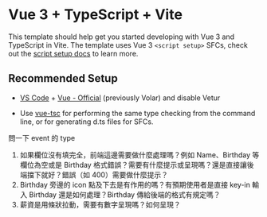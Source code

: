 # Vue 3 + TypeScript + Vite

This template should help get you started developing with Vue 3 and TypeScript in Vite. The template uses Vue 3 `<script setup>` SFCs, check out the [script setup docs](https://v3.vuejs.org/api/sfc-script-setup.html#sfc-script-setup) to learn more.

## Recommended Setup

- [VS Code](https://code.visualstudio.com/) + [Vue - Official](https://marketplace.visualstudio.com/items?itemName=Vue.volar) (previously Volar) and disable Vetur

- Use [vue-tsc](https://github.com/vuejs/language-tools/tree/master/packages/tsc) for performing the same type checking from the command line, or for generating d.ts files for SFCs.

問一下 event 的 type

1. 如果欄位沒有填完全，前端這邊需要做什麼處理嗎？例如 Name、Birthday 等欄位為空或是 Birthday 格式錯誤？需要有什麼提示或呈現嗎？還是直接讓後端擋下就好？錯誤（如 400）需要做什麼提示？
2. Birthday 旁邊的 icon 點及下去是有作用的嗎？有預期使用者是直接 key-in 輸入 Birthday 還是如何處理？Birthday 傳給後端的格式有規定嗎？
3. 薪資是用條狀拉動，需要有數字呈現嗎？如何呈現？